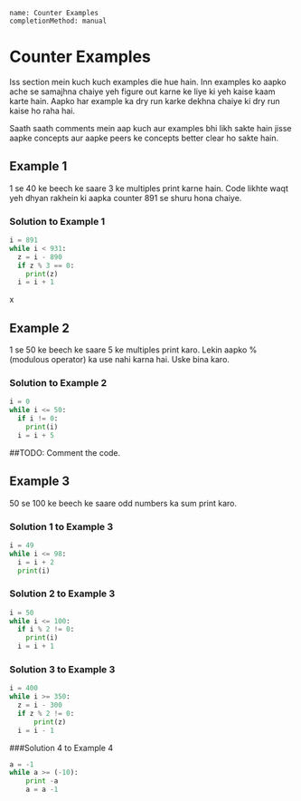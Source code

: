 ```ngMeta
name: Counter Examples
completionMethod: manual
```

# Counter Examples

Iss section mein kuch kuch examples die hue hain. Inn examples ko aapko ache se samajhna chaiye yeh figure out karne ke liye ki yeh kaise kaam karte hain. Aapko har example ka dry run karke dekhna chaiye ki dry run kaise ho raha hai.

Saath saath comments mein aap kuch aur examples bhi likh sakte hain jisse aapke concepts aur aapke peers ke concepts better clear ho sakte hain.

## Example 1

1 se 40 ke beech ke saare 3 ke multiples print karne hain. Code likhte waqt yeh dhyan rakhein ki aapka counter 891 se shuru hona chaiye.

### Solution to Example 1
```python
i = 891
while i < 931:
  z = i - 890
  if z % 3 == 0:
    print(z)
  i = i + 1
```
x 
## Example 2

1 se 50 ke beech ke saare 5 ke multiples print karo. Lekin aapko % (modulous operator) ka use nahi karna hai. Uske bina karo.

### Solution to Example 2
```python
i = 0
while i <= 50:
  if i != 0:
    print(i)
  i = i + 5
```

##TODO: Comment the code.

## Example 3

50 se 100 ke beech ke saare odd numbers ka sum print karo.

### Solution 1 to Example 3

```python
i = 49
while i <= 98:
  i = i + 2
  print(i)
```

### Solution 2 to Example 3
```python
i = 50
while i <= 100:
  if i % 2 != 0:
    print(i)
  i = i + 1
```

### Solution 3 to Example 3
```python
i = 400
while i >= 350:
  z = i - 300
  if z % 2 != 0:
      print(z)
  i = i - 1
```
###Solution 4 to Example 4
```python
a = -1
while a >= (-10):
	print -a
	a = a -1
````
